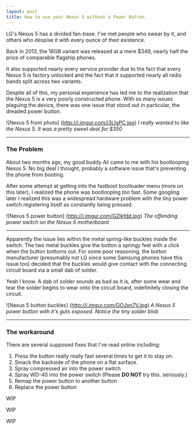 ```yaml
---
layout: post
title: How to use your Nexus 5 without a Power Button.
---
```


LG's Nexus 5 has a divided fan-base. I've met people who swear by it, and others who despise it with every ounce of their existence.

Back in 2013, the 16GB variant was released at a mere $349, nearly half the price of comparable flagship phones.

It also supported nearly every service provider due to the fact that every Nexus 5 is factory unlocked and the fact that it supported nearly all radio bands split across two variants.

Despite all of this, my personal experience has led me to the realization that the Nexus 5 is a very poorly constructed phone. With so many issues plaguing the device, there was one issue that stood out in particular, the dreaded power button.

![Nexus 5 front photo] (http://i.imgur.com/j3LlgPC.jpg)
*I really wanted to like the Nexus 5. It was a pretty sweet deal for $350*

---

### The Problem

About two months ago, my good buddy Ali came to me with his bootlooping Nexus 5. No big deal I thought, probably a software issue that's preventing the phone from booting.

After some attempt at getting into the fastboot bootloader menu (more on this later), I realized the phone was bootlooping *too* fast. Some googling later I realized this was a widespread hardware problem with the tiny power switch registering itself as constantly being pressed.

![Nexus 5 power button] (http://i.imgur.com/GZIkfdd.jpg)
*The offending power switch on the Nexus 5 motherboard*

---

Apparently the issue lies within the metal spring-like buckles inside the switch. The two metal buckles give the button a springy feel with a click when the button bottoms out. For some poor reasoning, the button manufacturer (presumably not LG since some Samsung phones have this issue too) decided that the buckles would give contact with the connecting circuit board via a small dab of solder.

Yeah I know. A dab of solder sounds as bad as it is, after some wear and tear the solder begins to wear onto the circuit board, indefinitely closing the circuit.

![Nexus 5 button buckles] (http://i.imgur.com/GOJxn7V.jpg)
*A Nexus 5 power button with it's guts exposed. Notice the tiny solder blob*

---

### The workaround

There are several supposed fixes that I've read online including:

1. Press the button really really fast several times to get it to stay on.
2. Smack the backside of the phone on a flat surface.
2. Spray compressed air into the power switch
3. Spray WD-40 into the power switch (Please **DO NOT** try this. seriously.)
4. Remap the power button to another button
5. Replace the power button

WIP

WIP

WIP
